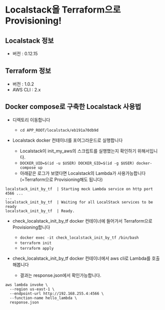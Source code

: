 # Localstack을 Terraform으로 Provisioning!
## Localstack 정보
- 버전 : 0.12.15
## Terraform 정보
- 버전 : 1.0.2
- AWS CLI : 2.x

## Docker compose로 구축한 Localstack 사용법
- 디렉토리 이동합니다
  - `cd APP_ROOT/localstack/eb191a70db9d`

- Localstack docker 컨테이너를 포어그라운드로 실행합니다
  - Localstack이 init_my_aws의 스크립트를 실행했는지 확인하기 위해서입니다.
  - `DOCKER_UID=$(id -u $USER) DOCKER_GID=$(id -g $USER) docker-compose up`
  - 아래같은 로그가 보였다면 Localstack의 Lambda가 사용가능합니다(=Terraform으로 Provisioning해도 됩니다)

```
localstack_init_by_tf  | Starting mock Lambda service on http port 4566 ...
...
localstack_init_by_tf  | Waiting for all LocalStack services to be ready
localstack_init_by_tf  | Ready.
```

- check_localstack_init_by_tf docker 컨테이너에 들어가서 Terraform으로 Provisioning합니다
  - `docker exec -it check_localstack_init_by_tf /bin/bash`
  - `terraform init`
  - `terraform apply`

- check_localstack_init_by_tf docker 컨테이너에서 aws cli로 Lambda를 호출해봅니다
  - 결과는 response.json에서 확인가능합니다.

```
aws lambda invoke \
  --region us-east-1 \
  --endpoint-url http://192.168.255.4:4566 \
  --function-name hello_lambda \
  response.json
```